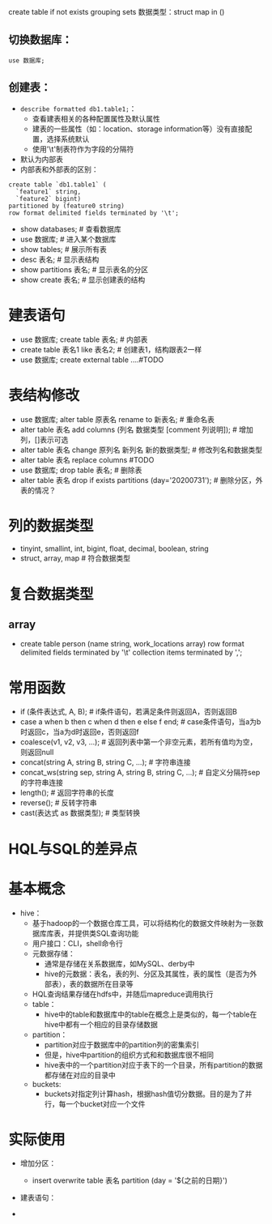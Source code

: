 create table if not exists
grouping sets
数据类型：struct map
in ()


## 切换数据库：
`use 数据库;`
## 创建表：
* `describe formatted db1.table1;`：
  * 查看建表相关的各种配置属性及默认属性
  * 建表的一些属性（如：location、storage information等）没有直接配置，选择系统默认
  * 使用'\t'制表符作为字段的分隔符
* 默认为内部表
* 内部表和外部表的区别：
```
create table `db1.table1` (
  `feature1` string,
  `feature2` bigint)
partitioned by (feature0 string)
row format delimited fields terminated by '\t';
```
* show databases; # 查看数据库
* use 数据库; # 进入某个数据库
* show tables; # 展示所有表
* desc 表名; # 显示表结构
* show partitions 表名; # 显示表名的分区
* show create 表名; # 显示创建表的结构

# 建表语句
* use 数据库; create table 表名; # 内部表
* create table 表名1 like 表名2; # 创建表1，结构跟表2一样
* use 数据库; create external table ....#TODO

# 表结构修改
* use 数据库; alter table 原表名 rename to 新表名; # 重命名表
* alter table 表名 add columns (列名 数据类型 [comment 列说明]); # 增加列，[]表示可选
* alter table 表名 change 原列名 新列名 新的数据类型; # 修改列名和数据类型
* alter table 表名 replace columns #TODO
* use 数据库; drop table 表名; # 删除表
* alter table 表名 drop if exists partitions (day='20200731'); # 删除分区，外表的情况？

# 列的数据类型
* tinyint, smallint, int, bigint, float, decimal, boolean, string
* struct, array, map # 符合数据类型

# 复合数据类型
## array
* create table person (name string, work_locations array<string>)
  row format delimited
  fields terminated by '\t'
  collection items terminated by ',';

# 常用函数
* if (条件表达式, A, B); # if条件语句，若满足条件则返回A，否则返回B
* case a when b then c when d then e else f end; # case条件语句，当a为b时返回c，当a为d时返回e，否则返回f
* coalesce(v1, v2, v3, ...); # 返回列表中第一个非空元素，若所有值均为空，则返回null
* concat(string A, string B, string C, ...); # 字符串连接
* concat_ws(string sep, string A, string B, string C, ...); # 自定义分隔符sep的字符串连接
* length(); # 返回字符串的长度
* reverse(); # 反转字符串
* cast(表达式 as 数据类型); # 类型转换

# HQL与SQL的差异点

# 基本概念
* hive：
  * 基于hadoop的一个数据仓库工具，可以将结构化的数据文件映射为一张数据库库表，并提供类SQL查询功能
  * 用户接口：CLI，shell命令行
  * 元数据存储：
    * 通常是存储在关系数据库，如MySQL、derby中
    * hive的元数据：表名，表的列、分区及其属性，表的属性（是否为外部表），表的数据所在目录等
  * HQL查询结果存储在hdfs中，并随后mapreduce调用执行
  * table：
    * hive中的table和数据库中的table在概念上是类似的，每一个table在hive中都有一个相应的目录存储数据
  * partition：
    * partition对应于数据库中的partition列的密集索引
    * 但是，hive中partition的组织方式和和数据库很不相同
    * hive表中的一个partition对应于表下的一个目录，所有partition的数据都存储在对应的目录中
  * buckets:
    * buckets对指定列计算hash，根据hash值切分数据。目的是为了并行，每一个bucket对应一个文件

# 实际使用
* 增加分区：
  * insert overwrite table 表名 partition (day = '${之前的日期}')
* 建表语句：

* 



